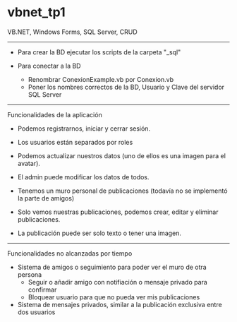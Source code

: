 # vbnet_tp1
VB.NET, Windows Forms, SQL Server, CRUD

--------------------------------------------------

- Para crear la BD ejecutar los scripts de la carpeta "_sql"

- Para conectar a la BD
	- Renombrar ConexionExample.vb por Conexion.vb
	- Poner los nombres correctos de la BD, Usuario y Clave del servidor SQL Server

--------------------------------------------------

Funcionalidades de la aplicación
- Podemos registrarnos, iniciar y cerrar sesión.
- Los usuarios están separados por roles
- Podemos actualizar nuestros datos (uno de ellos es una imagen para el avatar).
- El admin puede modificar los datos de todos.

- Tenemos un muro personal de publicaciones (todavía no se implementó la parte de amigos)
- Solo vemos nuestras publicaciones, podemos crear, editar y eliminar publicaciones.
- La publicación puede ser solo texto o tener una imagen.

--------------------------------------------------

Funcionalidades no alcanzadas por tiempo
- Sistema de amigos o seguimiento para poder ver el muro de otra persona
	- Seguir o añadir amigo con notifiación o mensaje privado para confirmar
	- Bloquear usuario para que no pueda ver mis publicaciones
- Sistema de mensajes privados, similar a la publicación exclusiva entre dos usuarios
